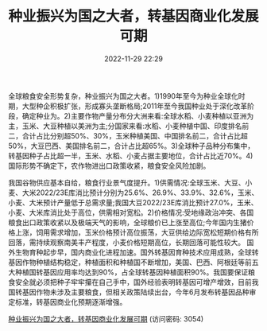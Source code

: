 ﻿---
title: 种业振兴为国之大者，转基因商业化发展可期
date: 2022-11-29 22:29
tags:
- 种植业行业
updated: 1970-01-01 08:00:00
---

全球粮食安全形势复杂，种业振兴为国之大者。1)1990年至今为种业全球化时期，大型种企积极扩张，形成寡头垄断格局;2011年至今我国种业处于深化改革阶段，确定种业为。2)主要作物产量分布分大洲来看:全球水稻、小麦种植以亚洲为主，玉米、大豆种植以美洲为主;分国家来看:水稻、小麦种植中国、印度排名前二，合计占比分别超50%、30%，玉米种植美国、中国排名前二，合计占比超50%，大豆巴西、美国排名前二，合计占比超65%。3)全球种子品种分布集中，转基因种子占比超一半，玉米、水稻、小麦占据主要地位，合计占比近70%。4)国际形势不确定下，农作物进出口政策收紧，粮食安全风险加剧。
<!-- more -->
我国谷物供应基本自给，粮食行业景气度提升。1)供需情况:全球玉米、大豆、小麦、大米2022/23E库消比预计分别为25.6%、26.9%、33.9%、32.6%，玉米、小麦、大米预计产量低于总需求量;我国大豆2022/23E库消比预计27.0%，玉米、小麦、大米库消比处于高位，供需相对宽松。2)价格情况:受地缘政治冲突、各国粮食出口政策收紧以及极端天气的影响，全球粮价已上涨至高位;今年国内生猪价格上涨，饲用需求增加，玉米价格预计高位振荡，大豆供给边际宽松短期价格有所回落，需持续观察南美丰产程度，小麦价格短期高位，长期回落可能性较大。
国外生物育种起步早，国内商业化进程加速。国外转基因育种技术应用成熟，全球转基因作物种植结构稳定，种植面积和种植国不断增加，美国、巴西、阿根廷等前五大种植国转基因应用率均达到90%，占全球转基因种植面积90%。我国要保证粮食安全就必须把种子牢牢攥在自己手中，国外经验表明转基因可增产增效，目前我国转基因作物未涉及主要粮食，但相关政策陆续出台，今年6月发布转基因品种审定标准，转基因商业化预期逐渐增强。

[种业振兴为国之大者，转基因商业化发展可期](https://url12.ctfile.com/f/3948612-735796794-ee320c?p=3054)
(访问密码: 3054)

